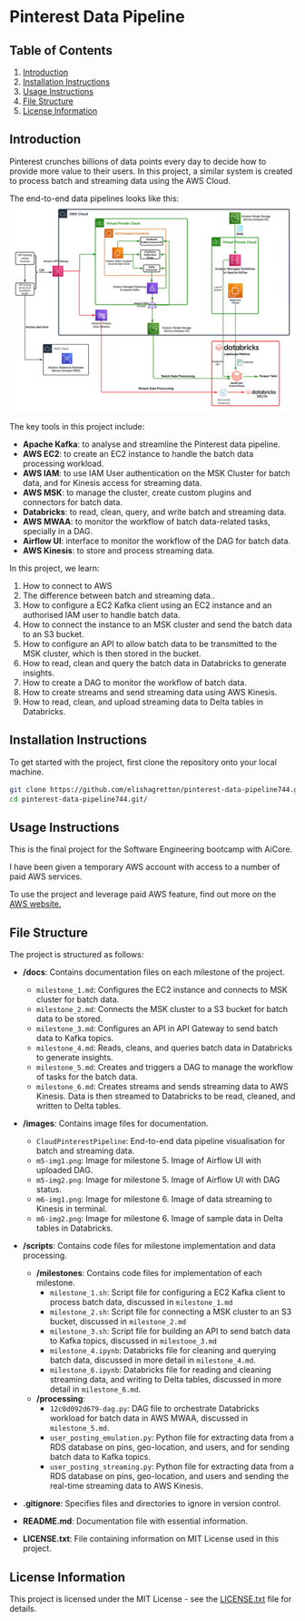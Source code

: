 # Pinterest Data Pipeline

## Table of Contents

1. [Introduction](#introduction)
2. [Installation Instructions](#installation-instructions)
3. [Usage Instructions](#usage-instructions)
4. [File Structure](#file-structure)
5. [License Information](#license-information)

## Introduction

Pinterest crunches billions of data points every day to decide how to provide more value to their users. In this project, a similar system is created to process batch and streaming data using the AWS Cloud.

The end-to-end data pipelines looks like this:
![CloudPinterestPipeline](images/CloudPinterestPipeline.png)

The key tools in this project include:

- **Apache Kafka**: to analyse and streamline the Pinterest data pipeline.
- **AWS EC2**: to create an EC2 instance to handle the batch data processing workload.
- **AWS IAM**: to use IAM User authentication on the MSK Cluster for batch data, and for Kinesis access for streaming data.
- **AWS MSK**: to manage the cluster, create custom plugins and connectors for batch data.
- **Databricks**: to read, clean, query, and write batch and streaming data.
- **AWS MWAA**: to monitor the workflow of batch data-related tasks, specially in a DAG.
- **Airflow UI**: interface to monitor the workflow of the DAG for batch data.
- **AWS Kinesis**: to store and process streaming data.

In this project, we learn:

1. How to connect to AWS
2. The difference between batch and streaming data..
3. How to configure a EC2 Kafka client using an EC2 instance and an authorised IAM user to handle batch data.
4. How to connect the instance to an MSK cluster and send the batch data to an S3 bucket.
5. How to configure an API to allow batch data to be transmitted to the MSK cluster, which is then stored in the bucket.
6. How to read, clean and query the batch data in Databricks to generate insights.
7. How to create a DAG to monitor the workflow of batch data.
8. How to create streams and send streaming data using AWS Kinesis.
9. How to read, clean, and upload streaming data to Delta tables in Databricks.

## Installation Instructions

To get started with the project, first clone the repository onto your local machine.

```bash
git clone https://github.com/elishagretton/pinterest-data-pipeline744.git
cd pinterest-data-pipeline744.git/
```

## Usage Instructions

This is the final project for the Software Engineering bootcamp with AiCore.

I have been given a temporary AWS account with access to a number of paid AWS services.

To use the project and leverage paid AWS feature, find out more on the [AWS website.](https://aws.amazon.com/console/)

## File Structure

The project is structured as follows:

- **/docs**: Contains documentation files on each milestone of the project.

  - `milestone_1.md`: Configures the EC2 instance and connects to MSK cluster for batch data.
  - `milestone_2.md`: Connects the MSK cluster to a S3 bucket for batch data to be stored.
  - `milestone_3.md`: Configures an API in API Gateway to send batch data to Kafka topics.
  - `milestone_4.md`: Reads, cleans, and queries batch data in Databricks to generate insights.
  - `milestone_5.md`: Creates and triggers a DAG to manage the workflow of tasks for the batch data.
  - `milestone_6.md`: Creates streams and sends streaming data to AWS Kinesis. Data is then streamed to Databricks to be read, cleaned, and written to Delta tables.

- **/images**: Contains image files for documentation.

  - `CloudPinterestPipeline`: End-to-end data pipeline visualisation for batch and streaming data.
  - `m5-img1.png`: Image for milestone 5. Image of Airflow UI with uploaded DAG.
  - `m5-img2.png`: Image for milestone 5. Image of Airflow UI with DAG status.
  - `m6-img1.png`: Image for milestone 6. Image of data streaming to Kinesis in terminal.
  - `m6-img2.png`: Image for milestone 6. Image of sample data in Delta tables in Databricks.

- **/scripts**: Contains code files for milestone implementation and data processing.

  - **/milestones**: Contains code files for implementation of each milestone.
    - `milestone_1.sh`: Script file for configuring a EC2 Kafka client to process batch data, discussed in `milestone_1.md`
    - `milestone_2.sh`: Script file for connecting a MSK cluster to an S3 bucket, discussed in `milestone_2.md`
    - `milestone_3.sh`: Script file for building an API to send batch data to Kafka topics, discussed in `milestone_3.md`
    - `milestone_4.ipynb`: Databricks file for cleaning and querying batch data, discussed in more detail in `milestone_4.md`.
    - `milestone_6.ipynb`: Databricks file for reading and cleaning streaming data, and writing to Delta tables, discussed in more detail in `milestone_6.md`.
  - **/processing**:
    - `12c0d092d679-dag.py`: DAG file to orchestrate Databricks workload for batch data in AWS MWAA, discussed in `milestone_5.md`.
    - `user_posting_emulation.py`: Python file for extracting data from a RDS database on pins, geo-location, and users, and for sending batch data to Kafka topics.
    - `user_posting_streaming.py`: Python file for extracting data from a RDS database on pins, geo-location, and users and sending the real-time streaming data to AWS Kinesis.

- **.gitignore**: Specifies files and directories to ignore in version control.

- **README.md**: Documentation file with essential information.

- **LICENSE.txt**: File containing information on MIT License used in this project.

## License Information

This project is licensed under the MIT License - see the [LICENSE.txt](LICENSE.txt) file for details.
